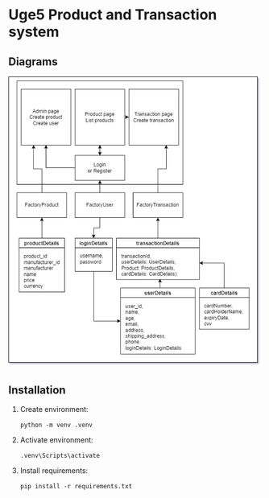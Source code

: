 # Uge5 Product and Transaction system

## Diagrams
![First draft of project](flowcharts/flowchart_draft_1.png)

## Installation

1. Create environment:
    ```
    python -m venv .venv
    ```

2. Activate environment:
    ```
    .venv\Scripts\activate
    ```

3. Install requirements:
    ```
    pip install -r requirements.txt
    ```
 